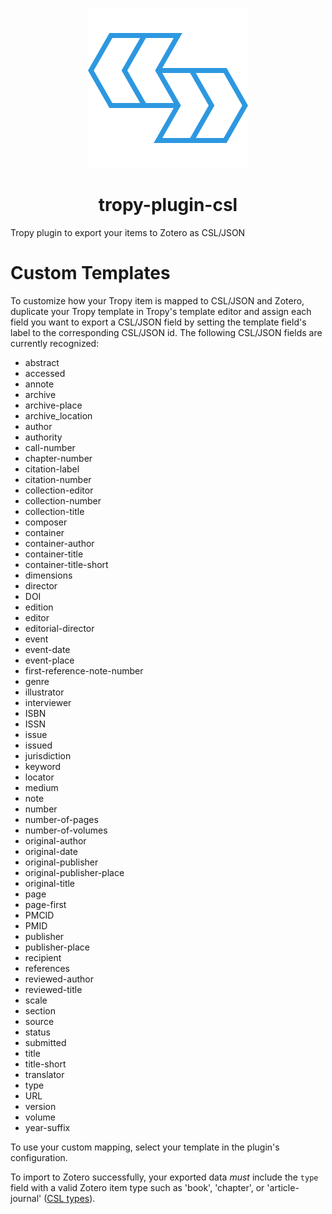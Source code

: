 <p align="center"><img src="icon.svg"></p>

<h1 align="center">tropy-plugin-csl</h1>
Tropy plugin to export your items to Zotero as CSL/JSON

# Custom Templates
To customize how your Tropy item is mapped to CSL/JSON and Zotero,
duplicate your Tropy template in Tropy's template editor and assign
each field you want to export a CSL/JSON field by setting the template
field's label to the corresponding CSL/JSON id. The following CSL/JSON
fields are currently recognized:

* abstract
* accessed
* annote
* archive
* archive-place
* archive_location
* author
* authority
* call-number
* chapter-number
* citation-label
* citation-number
* collection-editor
* collection-number
* collection-title
* composer
* container
* container-author
* container-title
* container-title-short
* dimensions
* director
* DOI
* edition
* editor
* editorial-director
* event
* event-date
* event-place
* first-reference-note-number
* genre
* illustrator
* interviewer
* ISBN
* ISSN
* issue
* issued
* jurisdiction
* keyword
* locator
* medium
* note
* number
* number-of-pages
* number-of-volumes
* original-author
* original-date
* original-publisher
* original-publisher-place
* original-title
* page
* page-first
* PMCID
* PMID
* publisher
* publisher-place
* recipient
* references
* reviewed-author
* reviewed-title
* scale
* section
* source
* status
* submitted
* title
* title-short
* translator
* type
* URL
* version
* volume
* year-suffix

To use your custom mapping, select your template in the plugin's
configuration.

To import to Zotero successfully, your exported data _must_ include the
`type` field with a valid Zotero item type such as 'book', 'chapter',
or 'article-journal' ([CSL types](https://docs.citationstyles.org/en/stable/specification.html#appendix-iii-types)).
